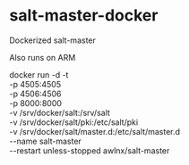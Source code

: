 # salt-master-docker
Dockerized salt-master

Also runs on ARM

docker run -d -t  \
    -p 4505:4505 \
    -p 4506:4506 \
    -p 8000:8000 \
    -v /srv/docker/salt:/srv/salt \
    -v /srv/docker/salt/pki:/etc/salt/pki \
    -v /srv/docker/salt/master.d:/etc/salt/master.d \
    --name salt-master \
    --restart unless-stopped awlnx/salt-master
